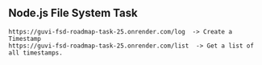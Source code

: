 ## Node.js File System Task



```
https://guvi-fsd-roadmap-task-25.onrender.com/log  -> Create a Timestamp
https://guvi-fsd-roadmap-task-25.onrender.com/list  -> Get a list of all timestamps.
```
